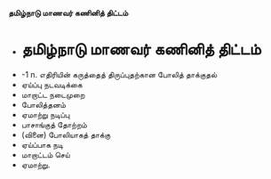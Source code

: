 **தமிழ்நாடு மாணவர் கணினித் திட்டம்**
- # தமிழ்நாடு மாணவர் கணினித் திட்டம்
- -1 n. எதிரியின் கருத்தைத் திருப்புதற்கான போலித் தாக்குதல்
- ஏய்ப்பு நடவடிக்கை
- மாறாட்ட நடைமுறை
- போலித்தனம்
- ஏமாற்று நடிப்பு
- பாசாங்குத் தோற்றம்
- (வினை) போலியாகத் தாக்கு
- ஏய்ப்பாக நடி
- மாறாட்டம் செய்
- ஏமாற்று.

